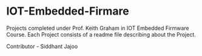 # IOT-Embedded-Firmare

Projects completed under Prof. Keith Graham in IOT Embedded Firmware Course.
Each Project consists of a readme file describing about the Project.

Contributor - Siddhant Jajoo
